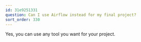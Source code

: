 ```yaml
---
id: 31e9251331
question: Can I use Airflow instead for my final project?
sort_order: 330
---
```


Yes, you can use any tool you want for your project.